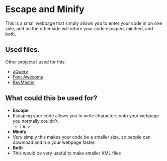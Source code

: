 # Escape and Minify

This is a small webpage that simply allows you to enter your code in on one side, and on the other side will return your code escaped, minified, and both.

## Used files.

Other projects I used for this:

* [JQuery](https://jquery.com/)
* [Font Awesome](https://fortawesome.github.io/Font-Awesome/)
* [KeyMaster](https://github.com/madrobby/keymaster)

## What could this be used for?

* **Escape**
 * Escaping your code allows you to write characters onto your webpage you normally couldn't.
   * i.e. `>`
* **Minify**
 * Very simply this makes your code be a smaller size, so people can download and run your webpage faster.
* **Both**
 * This would be very useful to make smaller XML files
